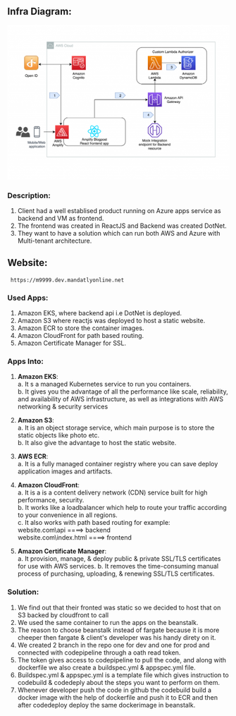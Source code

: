 ## Infra Diagram:
![Screenshot](arch.png)

### Description:
1. Client had a well establised product running on Azure apps service as backend and VM as frontend. <br/>
2. The frontend was created in ReactJS and Backend was created DotNet. <br/>
3. They want to have a solution which can run both AWS and Azure with Multi-tenant architecture. <br/>

## Website:
     https://m9999.dev.mandatlyonline.net

### Used Apps:
1. Amazon EKS, where backend api i.e DotNet is deployed. <br/>
2. Amazon S3 where reactjs was deployed to host a static website. <br/>
3. Amazon ECR to store the container images. <br/>
4. Amazon CloudFront for path based routing. <br/>
5. Amazon Certificate Manager for SSL. <br/>

### Apps Into:
1. **Amazon EKS**: <br/>
                    a. It s a managed Kubernetes service to run you containers.  <br/>
                    b. It gives you the advantage of all the performance like scale, reliability, and availability of AWS infrastructure, as well as integrations with AWS networking & security services <br/>

2. **Amazon S3**: <br/>
                     a. It is an object storage service, which main purpose is to store the static objects like photo etc. <br/>
                     b. It also give the advantage to host the static website. <br/>

3. **AWS ECR**: <br/>
            a. It is a fully managed container registry where you can save deploy application images and artifacts. <br/>

4. **Amazon CloudFront**: <br/>
                    a. It is a is a content delivery network (CDN) service built for high performance, security. <br/>
                    b. It works like a loadbalancer which help to route your traffic according to your convenience in all regions. <br/>
                    c. It also works with path based routing for example: <br/>
                        website.com\api ====> backend <br/>
                        website.com\index.html ====> frontend <br/>

5. **Amazon Certificate Manager**: <br/>
                    a. It provision, manage, & deploy public & private SSL/TLS certificates for use with AWS services.
                    b. It removes the time-consuming manual process of purchasing, uploading, & renewing SSL/TLS certificates.

### Solution:
1. We find out that their fronted was static so we decided to host that on S3 backed by cloudfront to call 
2. We used the same container to run the apps on the beanstalk.
3. The reason to choose beanstalk instead of fargate because it is more cheeper then fargate & client's developer was his handy direty on it.
4. We created 2 branch in the repo one for dev and one for prod and connected with codepipeline through a oath read token.
5. The token gives access to codepipeline to pull the code, and along with dockerfile we also create a buildspec.yml & appspec.yml file.
6. Buildspec.yml & appspec.yml is a template file which gives instruction to codebuild & codedeply about the steps you want to perform on them.
7. Whenever developer push the code in github the codebuild build a docker image with the help of dockerfile and push it to ECR and then after codedeploy deploy the same dockerimage in beanstalk.
